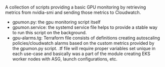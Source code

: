 A collection of scripts providing a basic GPU monitoring by retrieving metrics from nvidia-smi and sending those metrics to Cloudwatch.
- gpumon.py: the gpu monitoring script itself
- gpumon.service: the systemd service file helps to provide a stable way to run this script on the background. 
- gpu-alarms.tg: Terraform file consists of definitions creating autoscaling policies/cloudwatch alarms based on the custom metrics provided by the gpumon.py script. .tf file will require proper variables set unique in each use-case and basically was a part of the module creating EKS worker nodes with ASG, launch configurations, etc. 

